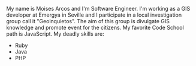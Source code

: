 My name is Moises Arcos and I'm Software Engineer. I'm working as a GIS developer at Emergya in Seville and I participate in a local investigation group call it "Geoinquietos". The aim of this group is divulgate GIS knowledge and promote event for the citizens.
My favorite Code School path is JavaScript.
My deadly skills are:
* Ruby
* Java
* PHP
